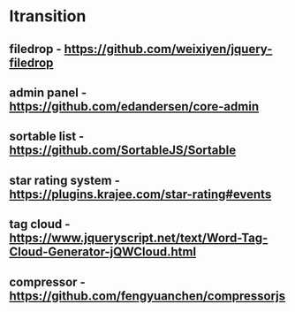# Itransition

## filedrop - https://github.com/weixiyen/jquery-filedrop
## admin panel - https://github.com/edandersen/core-admin
## sortable list - https://github.com/SortableJS/Sortable
## star rating system - https://plugins.krajee.com/star-rating#events
## tag cloud - https://www.jqueryscript.net/text/Word-Tag-Cloud-Generator-jQWCloud.html
## compressor - https://github.com/fengyuanchen/compressorjs
